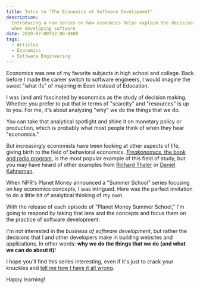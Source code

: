 ```yaml
---
title: Intro to "The Economics of Software Development"
description:
  Introducing a new series on how economics helps explain the decisions we make
  when developing software
date: 2020-07-09T12:00-0400
tags:
  - Articles
  - Economics
  - Software Engineering
---
```


Economics was one of my favorite subjects in high school and college. Back
before I made the career switch to software engineers, I would imagine the sweet
"what ifs" of majoring in Econ instead of Education.

I was (and am) fascinated by economics as the study of decision making. Whether
you prefer to put that in terms of "scarcity" and "resources" is up to you. For
me, it's about analyzing "why" we do the things that we do.

You can take that analytical spotlight and shine it on monetary policy or
production, which is probably what most people think of when they hear
"economics."

But increasingly economists have been looking at other aspects of life, giving
birth to the field of behavioral economics.
[_Freakonomics_, the book and radio program,](https://freakonomics.com/) is the
most popular example of this field of study, but you may have heard of other
examples from [Richard Thaler](https://en.wikipedia.org/wiki/Richard_Thaler) or
[Daniel Kahneman](https://en.wikipedia.org/wiki/Daniel_Kahneman).

When NPR's Planet Money announced a "Summer School" series focusing on key
economics concepts, I was intrigued. Here was the perfect invitation to do a
little bit of analytical thinking of my own.

With the release of each episode of "Planet Money Summer School," I'm going to
respond by taking that lens and the concepts and focus them on the practice of
software development.

I'm not interested in the _business of software development_, but rather the
decisions that I and other developers make in building websites and
applications. In other words: **why we do the things that we do (and what we can
do about it)**!

I hope you'll find this series interesting, even if it's just to crack your
knuckles and [tell me how I have it all wrong](#comment-link).

Happy learning!
